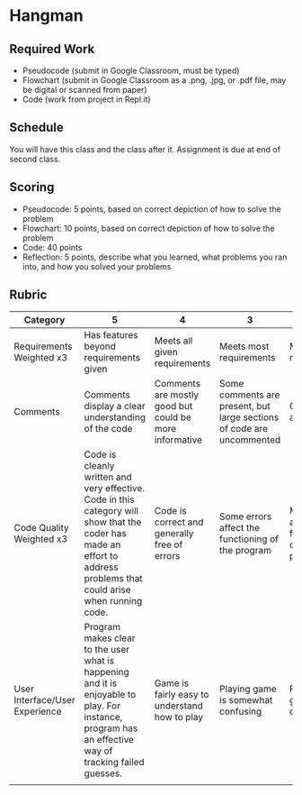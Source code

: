 # Hangman

## Required Work

* Pseudocode (submit in Google Classroom, must be typed)
* Flowchart (submit in Google Classroom as a .png, .jpg, or .pdf file, may be digital or scanned from paper)
* Code (work from project in Repl.it)

## Schedule

You will have this class and the class after it. Assignment is due at end of second class.

## Scoring

* Pseudocode: 5 points, based on correct depiction of how to solve the problem
* Flowchart: 10 points, based on correct depiction of how to solve the problem
* Code: 40 points
* Reflection: 5 points, describe what you learned, what problems you ran into, and how you solved your problems

## Rubric

| Category | 5 | 4 | 3 | 2 | 1 |
|--------------------------------|-----------------------------------------------------------------------------------------------------------------------------------------------------------------------|--------------------------------------------------------|-----------------------------------------------------------------------|----------------------------------------------------|------------------------------|
| Requirements Weighted x3 | Has features beyond requirements given | Meets all given requirements | Meets most requirements | Meets a few requirements | Meets few to no requirements |
| Comments | Comments display a clear understanding of the code | Comments are mostly good but could be more informative | Some comments are present, but large sections of code are uncommented | Comments are minimal | Comments? What comments? |
| Code Quality Weighted x3 | Code is cleanly written and very effective. Code in this category will show that the coder has made an effort to address problems that could arise when running code. | Code is correct and generally free of errors | Some errors affect the functioning of the program | Major errors affect the functioning of the program | Code works extremely poorly |
| User Interface/User Experience | Program makes clear to the user what is happening and it is enjoyable to play. For instance, program has an effective way of tracking failed guesses. | Game is fairly easy to understand how to play | Playing game is somewhat confusing | Playing game is very confusing | Can't play game |
|  |  |  |  |  |  |